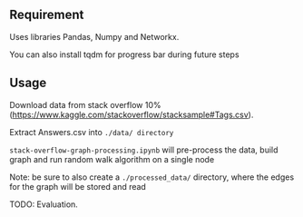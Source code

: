 ## Requirement
Uses libraries Pandas, Numpy and Networkx.

You can also install tqdm for progress bar during future steps

## Usage
Download data from stack overflow 10% (https://www.kaggle.com/stackoverflow/stacksample#Tags.csv).

Extract Answers.csv into `./data/ directory`

`stack-overflow-graph-processing.ipynb` will pre-process the data, build graph and run random walk algorithm on a single node

Note: be sure to also create a `./processed_data/` directory, where the edges for the graph will be stored and read

TODO: Evaluation. 

